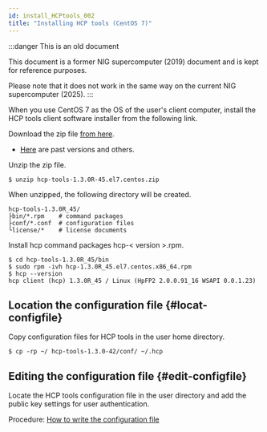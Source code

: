 ```yaml
---
id: install_HCPtools_002
title: "Installing HCP tools (CentOS 7)"
---
```


:::danger This is an old document

This document is a former NIG supercomputer (2019) document and is kept for reference purposes.

Please note that it does not work in the same way on the current NIG supercomputer (2025).
:::

When you use CentOS 7 as the OS of the user's client computer, install the HCP tools client software installer from the following link.

Download the zip file [from here](https://github.com/nig-sc/HCPtools/tree/main/1.3.0R-45/CentOS7).
- [Here](https://github.com/nig-sc/HCPtools) are past versions and others.


Unzip the zip file.

```
$ unzip hcp-tools-1.3.0R-45.el7.centos.zip
```

When unzipped, the following directory will be created.

```
hcp-tools-1.3.0R_45/
├bin/*.rpm    # command packages
├conf/*.conf  # configuration files
└license/*    # license documents
```

Install hcp command packages hcp-< version >.rpm.

```
$ cd hcp-tools-1.3.0R_45/bin
$ sudo rpm -ivh hcp-1.3.0R_45.el7.centos.x86_64.rpm
$ hcp --version
hcp client (hcp) 1.3.0R_45 / Linux (HpFP2 2.0.0.91_16 WSAPI 0.0.1.23)
```

## Location the configuration file {#locat-configfile}

Copy configuration files for HCP tools in the user home directory.

```
$ cp -rp ~/ hcp-tools-1.3.0-42/conf/ ~/.hcp
```

## Editing the configuration file {#edit-configfile}

Locate the HCP tools configuration file in the user directory and add the public key settings for user authentication.

Procedure: [How to write the configuration file](/guides/old_docs/software/CopyTool/archaea_conf/)

